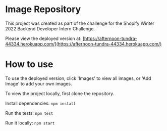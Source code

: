 # Image Repository

This project was created as part of the challenge for the Shopify Winter 2022 Backend Developer Intern Challenge.

Please view the deployed version at: [https://afternoon-tundra-44334.herokuapp.com/](https://afternoon-tundra-44334.herokuapp.com/)

# How to use

To use the deployed version, click 'Images' to view all images, or 'Add Image' to add your own images.

To view the project locally, first clone the repository.

Install dependencies: `npm install`

Run the tests: `npm test`

Run it locally: `npm start`
